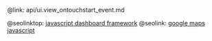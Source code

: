 @link: api/ui.view_ontouchstart_event.md

@seolinktop: [javascript dashboard framework](https://webix.com)
@seolink: [google maps javascript](https://webix.com/widget/maps/)